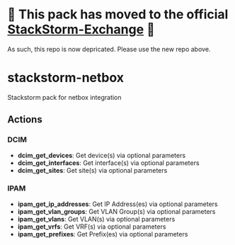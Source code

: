 # :rotating_light: This pack has moved to the official [StackStorm-Exchange](https://github.com/StackStorm-Exchange/stackstorm-netbox) :rotating_light:
As such, this repo is now depricated. Please use the new repo above.

# stackstorm-netbox
Stackstorm pack for netbox integration

## Actions

### DCIM
- **dcim_get_devices**: Get device(s) via optional parameters
- **dcim_get_interfaces**: Get interface(s) via optional parameters
- **dcim_get_sites**: Get site(s) via optional parameters

### IPAM
- **ipam_get_ip_addresses**: Get IP Address(es) via optional parameters
- **ipam_get_vlan_groups**: Get VLAN Group(s) via optional parameters
- **ipam_get_vlans**: Get VLAN(s) via optional parameters
- **ipam_get_vrfs**: Get VRF(s) via optional parameters
- **ipam_get_prefixes**: Get Prefix(es) via optional parameters
